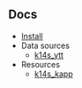## Docs

- [Install](install.md)
- Data sources
  - [k14s_ytt](k14s_ytt.md)
- Resources
  - [k14s_kapp](k14s_kapp.md)
